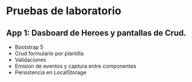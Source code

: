 # Pruebas de laboratorio
## App 1: Dasboard de Heroes y pantallas de Crud.


- Bootstrap 5
- Crud formulario por plantilla
- Validaciones
- Emision de eventos y captura entre componentes
- Persistencia en LocalStorage

